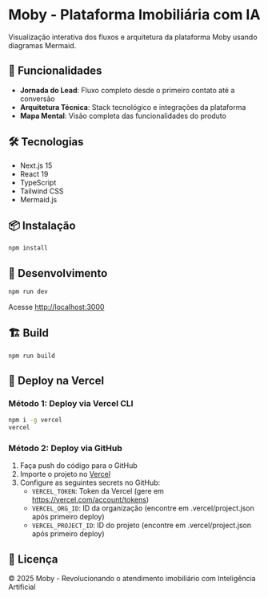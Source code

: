 # Moby - Plataforma Imobiliária com IA

Visualização interativa dos fluxos e arquitetura da plataforma Moby usando diagramas Mermaid.

## 🚀 Funcionalidades

- **Jornada do Lead**: Fluxo completo desde o primeiro contato até a conversão
- **Arquitetura Técnica**: Stack tecnológico e integrações da plataforma
- **Mapa Mental**: Visão completa das funcionalidades do produto

## 🛠️ Tecnologias

- Next.js 15
- React 19
- TypeScript
- Tailwind CSS
- Mermaid.js

## 📦 Instalação

```bash
npm install
```

## 🔧 Desenvolvimento

```bash
npm run dev
```

Acesse [http://localhost:3000](http://localhost:3000)

## 🏗️ Build

```bash
npm run build
```

## 🚀 Deploy na Vercel

### Método 1: Deploy via Vercel CLI

```bash
npm i -g vercel
vercel
```

### Método 2: Deploy via GitHub

1. Faça push do código para o GitHub
2. Importe o projeto no [Vercel](https://vercel.com/new)
3. Configure as seguintes secrets no GitHub:
   - `VERCEL_TOKEN`: Token da Vercel (gere em https://vercel.com/account/tokens)
   - `VERCEL_ORG_ID`: ID da organização (encontre em .vercel/project.json após primeiro deploy)
   - `VERCEL_PROJECT_ID`: ID do projeto (encontre em .vercel/project.json após primeiro deploy)

## 📝 Licença

© 2025 Moby - Revolucionando o atendimento imobiliário com Inteligência Artificial
